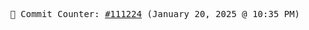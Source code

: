 <p align="center">
    <samp>
        📮 Commit Counter: <a href="https://github.com/Javascript-void0/Javascript-void0/commits/main">#111224</a> (January 20, 2025 @ 10:35 PM)
    </samp>
</p>